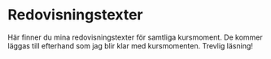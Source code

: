 ---
---
Redovisningstexter
=========================

Här finner du mina redovisningstexter för samtliga kursmoment. De kommer läggas till efterhand som jag blir klar med kursmomenten. Trevlig läsning!
